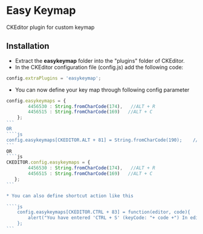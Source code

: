 Easy Keymap
==========
CKEditor plugin for custom keymap

Installation
-------------

* Extract the **easykeymap** folder into the "plugins" folder of CKEditor.
* In the CKEditor configuration file (config.js) add the following code:

````js
config.extraPlugins = 'easykeymap';
````

* You can now define your key map through following config parameter

````js
config.easykeymaps = {
		4456530 : String.fromCharCode(174),   //ALT + R
		4456515 : String.fromCharCode(169)   //ALT + C
	};
```
OR
````js
config.easykeymaps[CKEDITOR.ALT + 81] = String.fromCharCode(190);    //ALT + Q
```
OR
````js
CKEDITOR.config.easykeymaps = {
        4456530 : String.fromCharCode(174),   //ALT + R
        4456515 : String.fromCharCode(169)   //ALT + C
   };
```

* You can also define shortcut action like this   

````js
	config.easykeymaps[CKEDITOR.CTRL + 83] = function(editor, code){
		alert("You have entered 'CTRL + S' (keyCode: "+ code +") In editor: " + editor.name);
	};
```
